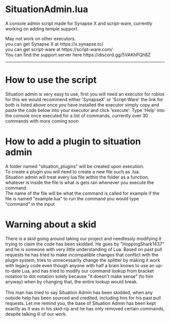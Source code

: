 # SituationAdmin.lua
A console admin script made for Synapse X and script-ware, currently working on adding temple support.<br>
<p>
May not work on other executors.<br>
you can get Synapse X at https://x.synapse.to/<br>
you can get script-ware at https://script-ware.com/<br>
You can find the support server here https://discord.gg/5VAKhPQh8Z<br>
</p>
<hr>
<p>
<h1>How to use the script</h1>
Situation admin is very easy to use, first you will need an executor for roblox for this we would recommend either 'SynapseX' or 'Script-Ware' the link for both is listed above once you have installed the executor simply copy and paste the code below into your executor and click 'execute'.
Type 'Help' into the console once executed for a list of commands, currently over 30 commands with more coming soon
</p>
<p>
<h1>How to add a plugin to situation admin</h1>  
A folder named "situation_plugins" will be created upon execution.<br>
To create a plugin you will need to create a new file such as <command_name>.lua.<br>
Situation admin will treat every lua file within the folder as a function, whatever is inside the file is what is gets ran whenever you execute the command.<br>
The name of the file will be what the command is called for example if the file is named "example.lua" to run the command you would type "command" in the input
</p>

<h1>Warning about a skid</h1>
<p>
There is a skid going around taking our project and needlessly modifying it trying to claim the code has been skidded. He goes by "HoppingShark1437" and he is someone with very little understanding of Lua. Based on past pull requests he has tried to make incompatible changes that conflict with the plugin system, tries to unnecessarily change the splitter by making it work with legacy code even though anyone with half a brain knows to use an up-to-date Lua, and has tried to modify our command lookup from bracket notation to dot notation solely because "it doesn't make sense" (to him anyway) when by changing that, the entire lookup would break.<br>
<br>
This man has tried to say Situation Admin has been skidded, when any outside help has been sourced and credited, including him for his past pull requests. Let me remind you, the base of Situation Admin has been kept exactly as it was in his skid-rip and he has only removed certain commands, despite talking ill of our work.
</p>
